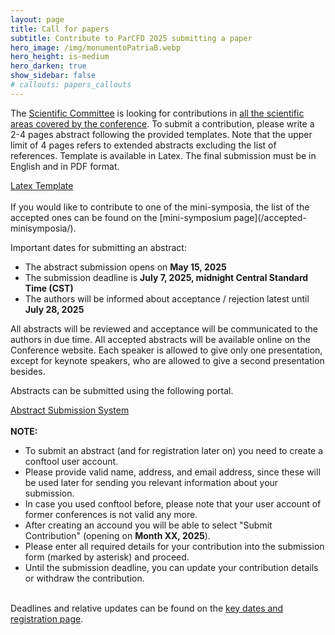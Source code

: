 ```yaml
---
layout: page
title: Call for papers
subtitle: Contribute to ParCFD 2025 submitting a paper
hero_image: /img/monumentoPatriaB.webp
hero_height: is-medium
hero_darken: true
show_sidebar: false
# callouts: papers_callouts
---
```


<!-- {% include notification.html message="Site under construction, information will be updated very soon." %} -->

The [Scientific Committee](/committees) is looking for contributions in [all the scientific areas covered by the conference](/). To submit a contribution, please write a 2-4 pages abstract following the provided templates. Note that the upper limit of 4 pages refers to extended abstracts excluding the list of references. Template is available in Latex. The final submission must be in English and in PDF format.
<br/>
<div class="has-text-centered">
    <!-- <a class="button is-primary" href="/fileToDownload/TemplateLaTexParCFD2025.zip" onclick="event.preventDefault()" disabled> -->
    <a class="button is-primary" href="/fileToDownload/TemplateLaTexParCFD2025.zip" download>
        Latex Template
    </a>
</div>
<br/>
If you would like to contribute to one of the mini-symposia, the list of the accepted ones can be found on the [mini-symposium page](/accepted-minisymposia/).

Important dates for submitting an abstract:

- The abstract submission opens on **May 15, 2025**
- The submission deadline is **July 7, 2025, midnight Central Standard Time (CST)**
- The authors will be informed about acceptance / rejection latest until **July 28, 2025**

All abstracts will be reviewed and acceptance will be communicated to the authors in due time. All accepted abstracts will be available online on the Conference website. Each speaker is allowed to give only one presentation, except for keynote speakers, who are allowed to give a second presentation besides.

Abstracts can be submitted using the following portal.
<br/>
<div class="has-text-centered">
    <!-- <a href="https://www.conftool.net/parcfd2025/" class="button is-primary" onclick="event.preventDefault()" disabled> -->
    <a href="https://www.conftool.net/parcfd2025/" class="button is-primary">
        Abstract Submission System
    </a>
</div>
<br/>
<article class="message is-primary">
    <div class="message-body">
        <span class="icon text-info">
            <i class="fas fa-info-circle"></i>
        </span>
        <b>NOTE:</b>
        <div class="content">
            <ul>
                <li>To submit an abstract (and for registration later on) you need to create a conftool user account.</li>
                <li>Please provide valid name, address, and email address, since these will be used later for sending you relevant information about your submission.</li>
                <li>In case you used conftool before, please note that your user account of former conferences is not valid any more.</li>
                <li>After creating an accound you will be able to select "Submit Contribution" (opening on <b>Month XX, 2025</b>).</li>
                <li>Please enter all required details for your contribution into the submission form (marked by asterisk) and proceed.</li>
                <li>Until the submission deadline, you can update your contribution details or withdraw the contribution.</li>
            </ul>
        </div>
    </div>
</article>
<br/>
Deadlines and relative updates can be found on the <a href="/key-dates-registration">key dates and registration page</a>.
